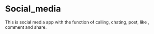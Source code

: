# Social_media
This is social media app with the function of calling, chating, post, like , comment and share.
